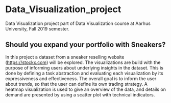 # Data_Visualization_project
Data Visualization project part of Data Visualization course at Aarhus University, Fall 2019 semester. 

## Should you expand your portfolio with Sneakers? 
In this project a dataset from a sneaker reselling website (https://stockx.com) will be explored. The visualizations are build with the purpose of informing users about underlying insights in the dataset. This
is done by defining a task abstraction and evaluating each visualization by its expressiveness and effectiveness. The overall goal is to inform the user about trends, so that the user can define its own trading strategy. 
A heatmap visualization is used to give an overview of the data, and details on demand are presented by using a scatter plot with technical indicators.
